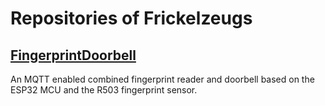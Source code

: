 # Repositories of Frickelzeugs
## [FingerprintDoorbell](https://frickelzeugs.github.io/FingerprintDoorbell)
An MQTT enabled combined fingerprint reader and doorbell based on the ESP32 MCU and the R503 fingerprint sensor. 
